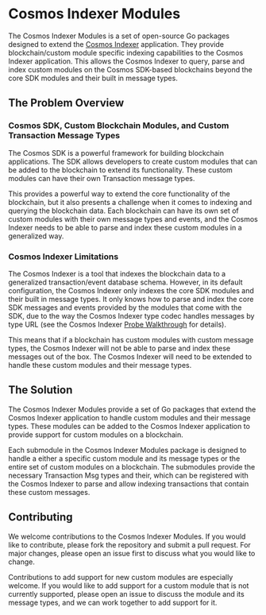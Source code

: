 # Cosmos Indexer Modules

The Cosmos Indexer Modules is a set of open-source Go packages designed to extend the [Cosmos Indexer](https://github.com/DefiantLabs/cosmos-indexer) application. They provide blockchain/custom module specific indexing capabilities to the Cosmos Indexer application. This allows the Cosmos Indexer to query, parse and index custom modules on the Cosmos SDK-based blockchains beyond the core SDK modules and their built in message types.

## The Problem Overview

### Cosmos SDK, Custom Blockchain Modules, and Custom Transaction Message Types

The Cosmos SDK is a powerful framework for building blockchain applications. The SDK allows developers to create custom modules that can be added to the blockchain to extend its functionality. These custom modules can have their own Transaction message types.

This provides a powerful way to extend the core functionality of the blockchain, but it also presents a challenge when it comes to indexing and querying the blockchain data. Each blockchain can have its own set of custom modules with their own message types and events, and the Cosmos Indexer needs to be able to parse and index these custom modules in a generalized way.

### Cosmos Indexer Limitations

The Cosmos Indexer is a tool that indexes the blockchain data to a generalized transaction/event database schema. However, in its default configuration, the Cosmos Indexer only indexes the core SDK modules and their built in message types. It only knows how to parse and index the core SDK messages and events provided by the modules that come with the SDK, due to the way the Cosmos Indexer type codec handles messages by type URL (see the Cosmos Indexer [Probe Walkthrough](https://github.com/DefiantLabs/cosmos-indexer/blob/main/docs/reference/custom_cosmos_module_extensions/probe_codec_walkthrough.md) for details).

This means that if a blockchain has custom modules with custom message types, the Cosmos Indexer will not be able to parse and index these messages out of the box. The Cosmos Indexer will need to be extended to handle these custom modules and their message types.

## The Solution

The Cosmos Indexer Modules provide a set of Go packages that extend the Cosmos Indexer application to handle custom modules and their message types. These modules can be added to the Cosmos Indexer application to provide support for custom modules on a blockchain.

Each submodule in the Cosmos Indexer Modules package is designed to handle a either a specific custom module and its message types or the entire set of custom modules on a blockchain. The submodules provide the necessary Transaction Msg types and their, which can be registered with the Cosmos Indexer to parse and allow indexing transactions that contain these custom messages.

## Contributing

We welcome contributions to the Cosmos Indexer Modules. If you would like to contribute, please fork the repository and submit a pull request. For major changes, please open an issue first to discuss what you would like to change.

Contributions to add support for new custom modules are especially welcome. If you would like to add support for a custom module that is not currently supported, please open an issue to discuss the module and its message types, and we can work together to add support for it.
